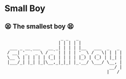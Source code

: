 # Small Boy
## :tired_face: The smallest boy :tired_face:

<pre>
                      _ _   _                 
                     | | | | |                
  ___ _ __ ___   __ _| | | | |__   ___  _   _ 
 / __| '_ ` _ \ / _` | | | | '_ \ / _ \| | | |
 \__ \ | | | | | (_| | | | | |_) | (_) | |_| |
 |___/_| |_| |_|\__,_|_|_| |_.__/ \___/ \__, |
                                         __/ |
                                        |___/ 
</pre>
